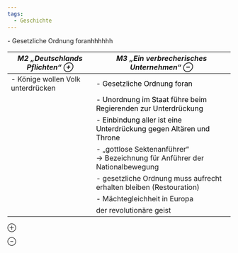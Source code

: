 ```yaml
---
tags:
  - Geschichte
---
```

<span style='color:var(--mk-color-purple)'></span><span style='color:var(--mk-color-blue)'></span><span style='color:var(--mk-color-purple)'>- Gesetzliche Ordnung foran</span><mark style='background:var(--mk-color-purple)'>hhh</mark><span style='color:var(--mk-color-purple)'>hhh</span>

| *M2 „Deutschlands  Pflichten“ $\oplus$* | *M3 „Ein verbrecherisches Unternehmen“ $\ominus$*                                                                  |
| --------------------------------------- | ------------------------------------------------------------------------------------------------------------------ |
| - Könige wollen Volk unterdrücken       | <mark style='background:var(--mk-color-purple)'>- Gesetzliche Ordnung foran</mark>                                 |
|                                         | <mark style='background:var(--mk-color-purple)'>- Unordnung im Staat führe beim Regierenden zur Unterdrückung      |
|                                         | <mark style='background:var(--mk-color-purple)'>- Einbindung aller ist eine Unterdrückung gegen Altären und Throne |
|                                         | - „gottlose Sektenanführer“<br>→ Bezeichnung für Anführer der Nationalbewegung                                     |
|                                         | - gesetzliche Ordnung muss aufrecht erhalten bleiben (Restouration)                                                |
|                                         | - Mächtegleichheit in Europa                                                                                       |
|                                         | der revolutionäre geist                                                                                            |



$\oplus$


$\ominus$







